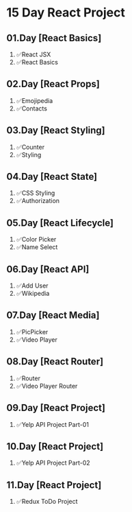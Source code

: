 # 15 Day React Project

## 01.Day [React Basics]

1. ✅React JSX
2. ✅React Basics

## 02.Day [React Props]

1. ✅Emojipedia
2. ✅Contacts

## 03.Day [React Styling]

1. ✅Counter
2. ✅Styling

## 04.Day [React State]

1. ✅CSS Styling
2. ✅Authorization

## 05.Day [React Lifecycle]

1. ✅Color Picker
2. ✅Name Select

## 06.Day [React API]

1. ✅Add User
2. ✅Wikipedia

## 07.Day [React Media]

1. ✅PicPicker
2. ✅Video Player

## 08.Day [React Router]

1. ✅Router
2. ✅Video Player Router

## 09.Day [React Project]

1. ✅Yelp API Project Part-01

## 10.Day [React Project]

1. ✅Yelp API Project Part-02

## 11.Day [React Project]

1. ✅Redux ToDo Project
